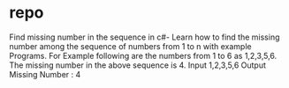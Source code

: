 # repo
Find missing number in the sequence in c#- Learn how to find the missing number among the sequence of numbers from 1 to n with example Programs.  For Example following are the numbers from 1 to 6 as 1,2,3,5,6. The missing number in the above sequence is 4.  Input  1,2,3,5,6  Output  Missing Number : 4
